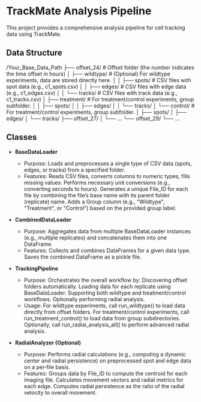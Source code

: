 # TrackMate Analysis Pipeline

This project provides a comprehensive analysis pipeline for cell tracking data using TrackMate.

## Data Structure
/Your_Base_Data_Path
├── offset_24/          # Offset folder (the number indicates the time offset in hours)
│   ├── wildtype/       # (Optional) For wildtype experiments, data are stored directly here.
│   │   ├── spots/      # CSV files with spot data (e.g., c1_spots.csv)
│   │   ├── edges/      # CSV files with edge data (e.g., c1_edges.csv)
│   │   └── tracks/     # CSV files with track data (e.g., c1_tracks.csv)
│   ├── treatment/      # For treatment/control experiments, group subfolder.
│   │   ├── spots/
│   │   ├── edges/
│   │   └── tracks/
│   └── control/        # For treatment/control experiments, group subfolder.
│       ├── spots/
│       ├── edges/
│       └── tracks/
├── offset_27/
│   └── ...
└── offset_29/
    └── ...

## Classes
- **BaseDataLoader**
    - Purpose: Loads and preprocesses a single type of CSV data (spots, edges, or tracks) from a specified folder.
    - Features:
    Reads CSV files, converts columns to numeric types, fills missing values.
    Performs necessary unit conversions (e.g., converting seconds to hours).
    Generates a unique File_ID for each file by combining the file’s base name with its parent folder (replicate) name.
    Adds a Group column (e.g., "Wildtype", "Treatment", or "Control") based on the provided group label.

- **CombinedDataLoader**
    - Purpose: Aggregates data from multiple BaseDataLoader instances (e.g., multiple replicates) and concatenates them into one DataFrame.
    - Features:
    Collects and combines DataFrames for a given data type.
    Saves the combined DataFrame as a pickle file.

- **TrackingPipeline**
    - Purpose: Orchestrates the overall workflow by:
    Discovering offset folders automatically.
    Loading data for each replicate using BaseDataLoader.
    Supporting both wildtype and treatment/control workflows.
    Optionally performing radial analysis.
    - Usage:
    For wildtype experiments, call run_wildtype() to load data directly from offset folders.
    For treatment/control experiments, call run_treatment_control() to load data from group subdirectories.
    Optionally, call run_radial_analysis_all() to perform advanced radial analysis.

- **RadialAnalyzer (Optional)**
    - Purpose: Performs radial calculations (e.g., computing a dynamic center and radial persistence) on preprocessed spot and edge data on a per‑file basis.
    - Features:
    Groups data by File_ID to compute the centroid for each imaging file.
    Calculates movement vectors and radial metrics for each edge.
    Computes radial persistence as the ratio of the radial velocity to overall movement.